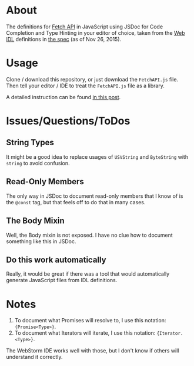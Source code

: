 About
==

The definitions for [Fetch API](https://developer.mozilla.org/en-US/docs/Web/API/Fetch_API) in JavaScript using JSDoc for Code Completion and Type Hinting in your editor of choice, taken from the [Web IDL](http://www.w3.org/TR/WebIDL/) definitions in [the spec](https://fetch.spec.whatwg.org/) (as of Nov 26, 2015).

Usage
==

Clone / download this repository, or just download the `FetchAPI.js` file. Then tell your editor / IDE to treat the `FetchAPI.js` file as a library.

A detailed instruction can be found [in this post](http://jensarps.de/).

Issues/Questions/ToDos
==

String Types
--

It might be a good idea to replace usages of `USVString` and `ByteString` with `string` to avoid confusion.

Read-Only Members
--

The only way in JSDoc to document read-only members that I know of is the `@const` tag, but that feels off to do that in many cases.

The Body Mixin
--

Well, the Body mixin is not exposed. I have no clue how to document something like this in JSDoc.

Do this work automatically
--

Really, it would be great if there was a tool that would automatically generate JavaScript files from IDL definitions.

Notes
==

1. To document what Promises will resolve to, I use this notation: `{Promise<Type>}`.
2. To document what Iterators will iterate, I use this notation: `{Iterator.<Type>}`.

The WebStorm IDE works well with those, but I don't know if others will understand it correctly.
